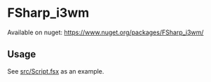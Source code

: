 # FSharp_i3wm

Available on nuget: https://www.nuget.org/packages/FSharp_i3wm/

## Usage

See [src/Script.fsx](https://github.com/A-Manning/FSharp_i3wm/blob/master/src/Script.fsx) as an example.
